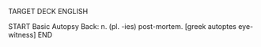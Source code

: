 TARGET DECK
ENGLISH

START
Basic
Autopsy
Back: n. (pl. -ies) post-mortem. [greek autoptes eye-witness]
END
